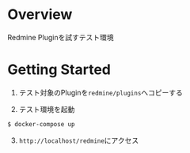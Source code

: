 # Overview
Redmine Pluginを試すテスト環境

# Getting Started

1. テスト対象のPluginを`redmine/plugins`へコピーする

2. テスト環境を起動

```bash
$ docker-compose up
```

3. `http://localhost/redmine`にアクセス